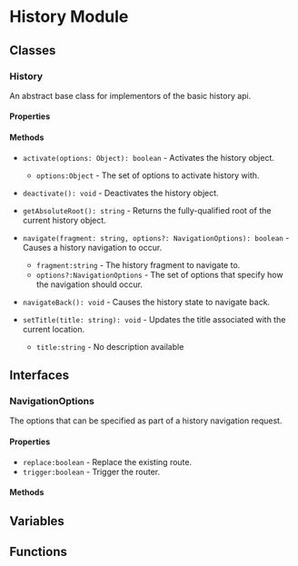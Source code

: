 # History Module

## Classes


### History

An abstract base class for implementors of the basic history api.

#### Properties


#### Methods


* `activate(options: Object): boolean` - Activates the history object.
  * `options:Object` - The set of options to activate history with.


* `deactivate(): void` - Deactivates the history object.


* `getAbsoluteRoot(): string` - Returns the fully-qualified root of the current history object.


* `navigate(fragment: string, options?: NavigationOptions): boolean` - Causes a history navigation to occur.
  * `fragment:string` - The history fragment to navigate to.
  * `options?:NavigationOptions` - The set of options that specify how the navigation should occur.


* `navigateBack(): void` - Causes the history state to navigate back.


* `setTitle(title: string): void` - Updates the title associated with the current location.
  * `title:string` - No description available



## Interfaces


### NavigationOptions

The options that can be specified as part of a history navigation request.

#### Properties

* `replace:boolean` - Replace the existing route.
* `trigger:boolean` - Trigger the router.

#### Methods



## Variables


## Functions

